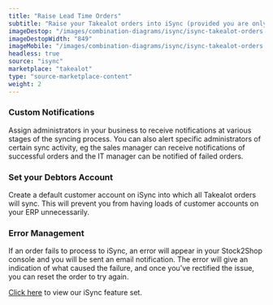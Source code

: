 ```yaml
---
title: "Raise Lead Time Orders"
subtitle: "Raise your Takealot orders into iSync (provided you are only doing lead time orders)."
imageDestop: "/images/combination-diagrams/isync/isync-takealot-orders.svg"
imageDestopWidth: "849"
imageMobile: "/images/combination-diagrams/isync/isync-takealot-orders.svg"
headless: true
source: "isync"
marketplace: "takealot"
type: "source-marketplace-content"
weight: 2
---
```


### Custom Notifications
Assign administrators in your business to receive notifications at various stages of the syncing process. You can also alert specific administrators of certain sync activity, eg the sales manager can receive notifications of successful orders and the IT manager can be notified of failed orders.

### Set your Debtors Account
Create a default customer account on iSync into which all Takealot orders will sync. This will prevent you from having loads of customer accounts on your ERP unnecessarily.

### Error Management
If an order fails to process to iSync, an error will appear in your Stock2Shop console and you will be sent an email notification. The error will give an indication of what caused the failure, and once you’ve rectified the issue, you can reset the order to try again.

[Click here](/help/features/isync/ "iSync Features") to view our iSync feature set.